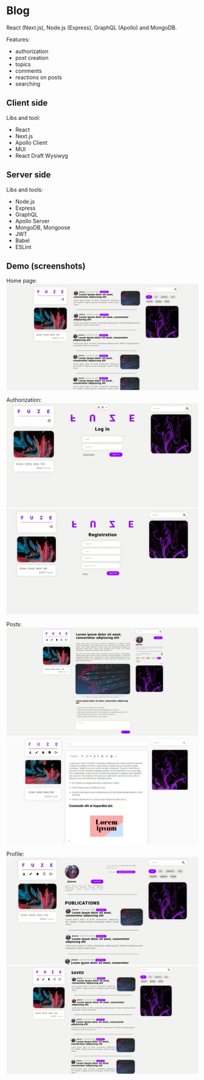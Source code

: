 # Blog
React (Next.js), Node.js (Express), GraphQL (Apollo) and MongoDB.

Features:
- authorization
- post creation
- topics
- comments
- reactions on posts
- searching

## Client side
Libs and tool:
- React
- Next.js
- Apollo Client
- MUI
- React Draft Wysiwyg

## Server side
Libs and tools:
- Node.js
- Express
- GraphQL
- Apollo Server
- MongoDB, Mongoose
- JWT
- Babel
- ESLint

## Demo (screenshots)
Home page:
![Home page](./demo/home.png)

Authorization:
![Login page](./demo/login.png)
![Registration page](./demo/reg.png)

Posts:
![Post page](./demo/post.png)
![Post creating page](./demo/create_post.png)

Profile:
![Profile page](./demo/profile.png)
![Saved posts page](./demo/saved.png)